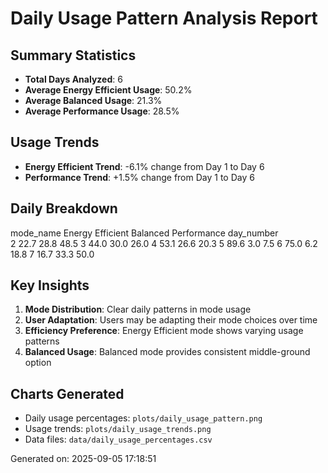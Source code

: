 
# Daily Usage Pattern Analysis Report

## Summary Statistics
- **Total Days Analyzed**: 6
- **Average Energy Efficient Usage**: 50.2%
- **Average Balanced Usage**: 21.3%
- **Average Performance Usage**: 28.5%

## Usage Trends
- **Energy Efficient Trend**: -6.1% change from Day 1 to Day 6
- **Performance Trend**: +1.5% change from Day 1 to Day 6

## Daily Breakdown
mode_name   Energy Efficient  Balanced  Performance
day_number                                         
2                       22.7      28.8         48.5
3                       44.0      30.0         26.0
4                       53.1      26.6         20.3
5                       89.6       3.0          7.5
6                       75.0       6.2         18.8
7                       16.7      33.3         50.0

## Key Insights
1. **Mode Distribution**: Clear daily patterns in mode usage
2. **User Adaptation**: Users may be adapting their mode choices over time
3. **Efficiency Preference**: Energy Efficient mode shows varying usage patterns
4. **Balanced Usage**: Balanced mode provides consistent middle-ground option

## Charts Generated
- Daily usage percentages: `plots/daily_usage_pattern.png`
- Usage trends: `plots/daily_usage_trends.png`
- Data files: `data/daily_usage_percentages.csv`

Generated on: 2025-09-05 17:18:51
